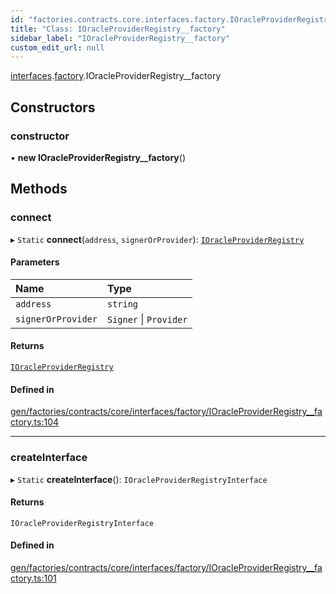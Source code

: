 ```yaml
---
id: "factories.contracts.core.interfaces.factory.IOracleProviderRegistry__factory"
title: "Class: IOracleProviderRegistry__factory"
sidebar_label: "IOracleProviderRegistry__factory"
custom_edit_url: null
---
```


[interfaces](../namespaces/factories.contracts.core.interfaces.md).[factory](../namespaces/factories.contracts.core.interfaces.factory.md).IOracleProviderRegistry__factory

## Constructors

### constructor

• **new IOracleProviderRegistry__factory**()

## Methods

### connect

▸ `Static` **connect**(`address`, `signerOrProvider`): [`IOracleProviderRegistry`](../interfaces/contracts.core.interfaces.factory.IOracleProviderRegistry.md)

#### Parameters

| Name | Type |
| :------ | :------ |
| `address` | `string` |
| `signerOrProvider` | `Signer` \| `Provider` |

#### Returns

[`IOracleProviderRegistry`](../interfaces/contracts.core.interfaces.factory.IOracleProviderRegistry.md)

#### Defined in

[gen/factories/contracts/core/interfaces/factory/IOracleProviderRegistry__factory.ts:104](https://github.com/chromatic-protocol/sdk/blob/83d4e3f/src/gen/factories/contracts/core/interfaces/factory/IOracleProviderRegistry__factory.ts#L104)

___

### createInterface

▸ `Static` **createInterface**(): `IOracleProviderRegistryInterface`

#### Returns

`IOracleProviderRegistryInterface`

#### Defined in

[gen/factories/contracts/core/interfaces/factory/IOracleProviderRegistry__factory.ts:101](https://github.com/chromatic-protocol/sdk/blob/83d4e3f/src/gen/factories/contracts/core/interfaces/factory/IOracleProviderRegistry__factory.ts#L101)
